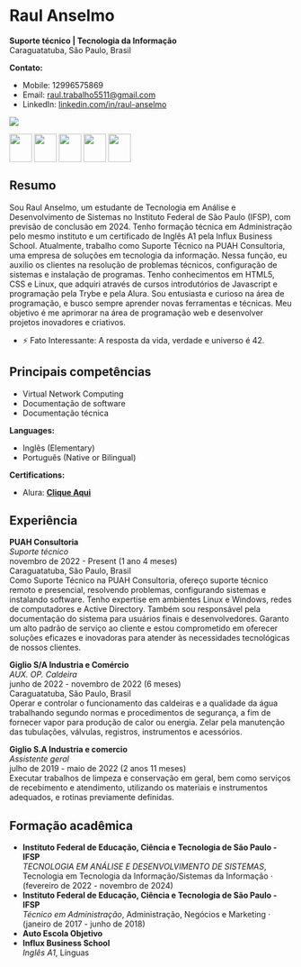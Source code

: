 # Raul Anselmo
**Suporte técnico | Tecnologia da Informação**  
Caraguatatuba, São Paulo, Brasil  

**Contato:**  
- Mobile: 12996575869  
- Email: raul.trabalho5511@gmail.com  
- LinkedIn: [linkedin.com/in/raul-anselmo](www.linkedin.com/in/raul-anselmo)  
  
 <img  src="https://github-readme-stats.vercel.app/api/top-langs/?username=RaulAnselmoDSantos&_icons=true&theme=tokyonight&layout=compact"/> 
 
 <p>
    <img src="https://icongr.am/devicon/typescript-original.svg?size=128&color=currentColor" align="center" height="50" width="40">
    <img src="https://icongr.am/devicon/react-original-wordmark.svg?size=128&color=currentColor" align="center" height="50" width="40">
    <img src="https://icongr.am/devicon/javascript-original.svg?size=128&color=currentColor" align="center" height="50" width="40">
    <img src="https://icongr.am/devicon/html5-original.svg?size=128&color=currentColor" align="center" height="50" width="40">
    <img src="https://icongr.am/devicon/css3-original.svg?size=128&color=currentColor" align="center" height="50" width="40">
</p>

## Resumo
Sou Raul Anselmo, um estudante de Tecnologia em Análise e Desenvolvimento de Sistemas no Instituto Federal de São Paulo (IFSP), com previsão de conclusão em 2024. Tenho formação técnica em Administração pelo mesmo instituto e um certificado de Inglês A1 pela Influx Business School. Atualmente, trabalho como Suporte Técnico na PUAH Consultoria, uma empresa de soluções em tecnologia da informação. Nessa função, eu auxilio os clientes na resolução de problemas técnicos, configuração de sistemas e instalação de programas. Tenho conhecimentos em HTML5, CSS e Linux, que adquiri através de cursos introdutórios de Javascript e programação pela Trybe e pela Alura. Sou entusiasta e curioso na área de programação, e busco sempre aprender novas ferramentas e técnicas. Meu objetivo é me aprimorar na área de programação web e desenvolver projetos inovadores e criativos.
- ⚡ Fato Interessante: A resposta da vida, verdade e universo é 42. 


## Principais competências
- Virtual Network Computing
- Documentação de software
- Documentação técnica

**Languages:**  
- Inglês (Elementary)  
- Português (Native or Bilingual)  

**Certifications:**  
- Alura: [**Clique Aqui**](https://cursos.alura.com.br/user/raul-santos9/fullCertificate/5adcee856c133850e84d3db33f07f02d) 

## Experiência
**PUAH Consultoria**  
*Suporte técnico*  
novembro de 2022 - Present (1 ano 4 meses)  
Caraguatatuba, São Paulo, Brasil  
Como Suporte Técnico na PUAH Consultoria, ofereço suporte técnico remoto e presencial, resolvendo problemas, configurando sistemas e instalando software. Tenho expertise em ambientes Linux e Windows, redes de computadores e Active Directory. Também sou responsável pela documentação do sistema para usuários finais e desenvolvedores. Garanto um alto padrão de serviço ao cliente e estou comprometido em oferecer soluções eficazes e inovadoras para atender às necessidades tecnológicas de nossos clientes.

**Giglio S/A Industria e Comércio**  
*AUX. OP. Caldeira*  
junho de 2022 - novembro de 2022 (6 meses)  
Caraguatatuba, São Paulo, Brasil  
Operar e controlar o funcionamento das caldeiras e a qualidade da água trabalhando segundo normas e procedimentos de segurança, a fim de fornecer vapor para produção de calor ou energia. Zelar pela manutenção das tubulações, válvulas, registros, instrumentos e acessórios.

**Giglio S.A Industria e comercio**  
*Assistente geral*  
julho de 2019 - maio de 2022 (2 anos 11 meses)  
Executar trabalhos de limpeza e conservação em geral, bem como serviços de recebimento e atendimento, utilizando os materiais e instrumentos adequados, e rotinas previamente definidas.

## Formação acadêmica
- **Instituto Federal de Educação, Ciência e Tecnologia de São Paulo - IFSP**  
  *TECNOLOGIA EM ANÁLISE E DESENVOLVIMENTO DE SISTEMAS*, Tecnologia em Tecnologia da Informação/Sistemas da Informação · (fevereiro de 2022 - novembro de 2024)
- **Instituto Federal de Educação, Ciência e Tecnologia de São Paulo - IFSP**  
  *Técnico em Administração*, Administração, Negócios e Marketing · (janeiro de 2017 - junho de 2018)
- **Auto Escola Objetivo**
- **Influx Business School**  
  *Inglês A1*, Línguas
